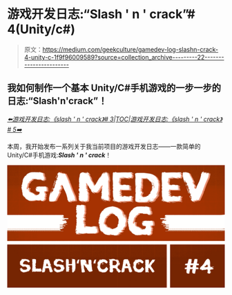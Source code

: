 # 游戏开发日志:“Slash ' n ' crack”# 4(Unity/c#)

> 原文：<https://medium.com/geekculture/gamedev-log-slashn-crack-4-unity-c-1f9f96009589?source=collection_archive---------22----------------------->

## 我如何制作一个基本 Unity/C#手机游戏的一步一步的日志:“Slash'n'crack”！

[*⬅️游戏开发日志:《slash ' n ' crack》# 3*](/geekculture/gamedev-log-slashn-crack-3-unity-c-8e1c7b5ac720)*|*[*TOC*](/p/gamedev-log-slashn-crack-unity-c-9d18e73c5df9)*|*[*游戏开发日志:《slash ' n ' crack》# 5➡️*](https://mina-pecheux.medium.com/gamedev-log-slashn-crack-5-unity-c-f2ba6c56686f)

本周，我开始发布一系列关于我当前项目的游戏开发日志——一款简单的 Unity/C#手机游戏:***Slash ' n ' crack***！

![](img/5bc0b04c76fd24544b94390835f81e8e.png)